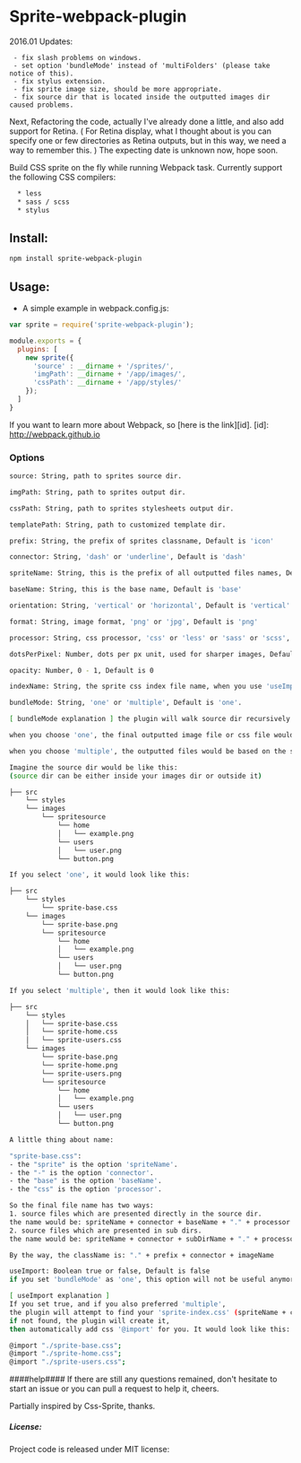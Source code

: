 # Sprite-webpack-plugin

2016.01 Updates:
```
 - fix slash problems on windows.
 - set option 'bundleMode' instead of 'multiFolders' (please take notice of this).
 - fix stylus extension.
 - fix sprite image size, should be more appropriate.
 - fix source dir that is located inside the outputted images dir caused problems.
```

Next, Refactoring the code, actually I've already done a little, and also add support for Retina.
( For Retina display, what I thought about is you can specify one or few directories as Retina outputs, but in this way, we need a way to remember this. )
The expecting date is unknown now, hope soon.

Build CSS sprite on the fly while running Webpack task.
Currently support the following CSS compilers:
```bash
  * less
  * sass / scss
  * stylus
```

## Install:

```bash
npm install sprite-webpack-plugin
```

## Usage:

- A simple example in webpack.config.js:

```javascript
var sprite = require('sprite-webpack-plugin');

module.exports = {
  plugins: [
    new sprite({
      'source' : __dirname + '/sprites/',
      'imgPath': __dirname + '/app/images/',
      'cssPath': __dirname + '/app/styles/'
    });
  ]
}
```

If you want to learn more about Webpack, so [here is the link][id].
[id]: http://webpack.github.io

### Options ###
```bash
source: String, path to sprites source dir.

imgPath: String, path to sprites output dir.

cssPath: String, path to sprites stylesheets output dir.

templatePath: String, path to customized template dir.

prefix: String, the prefix of sprites classname, Default is 'icon'

connector: String, 'dash' or 'underline', Default is 'dash'

spriteName: String, this is the prefix of all outputted files names, Default is 'sprite'

baseName: String, this is the base name, Default is 'base'

orientation: String, 'vertical' or 'horizontal', Default is 'vertical'

format: String, image format, 'png' or 'jpg', Default is 'png'

processor: String, css processor, 'css' or 'less' or 'sass' or 'scss', Default is 'css'

dotsPerPixel: Number, dots per px unit, used for sharper images, Default is 1

opacity: Number, 0 - 1, Default is 0

indexName: String, the sprite css index file name, when you use 'useImport' option

bundleMode: String, 'one' or 'multiple', Default is 'one'.

[ bundleMode explanation ] the plugin will walk source dir recursively.

when you choose 'one', the final outputted image file or css file would be bundled as single one file.

when you choose 'multiple', the outputted files would be based on the structure of the source dir.

Imagine the source dir would be like this:
(source dir can be either inside your images dir or outside it)

├── src
    └── styles
    └── images
        └── spritesource
            └── home
            │   └── example.png
            └── users
            │   └── user.png
            └── button.png

If you select 'one', it would look like this:

├── src
    └── styles
        └── sprite-base.css
    └── images
        └── sprite-base.png
        └── spritesource
            └── home
            │   └── example.png
            └── users
            │   └── user.png
            └── button.png

If you select 'multiple', then it would look like this:

├── src
    └── styles
    │   └── sprite-base.css
    │   └── sprite-home.css
    │   └── sprite-users.css
    └── images
        └── sprite-base.png
        └── sprite-home.png
        └── sprite-users.png
        └── spritesource
            └── home
            │   └── example.png
            └── users
            │   └── user.png
            └── button.png

A little thing about name:

"sprite-base.css":
- the "sprite" is the option 'spriteName'.
- the "-" is the option 'connector'.
- the "base" is the option 'baseName'.
- the "css" is the option 'processor'.

So the final file name has two ways:
1. source files which are presented directly in the source dir.
the name would be: spriteName + connector + baseName + "." + processor
2. source files which are presented in sub dirs.
the name would be: spriteName + connector + subDirName + "." + processor

By the way, the className is: "." + prefix + connector + imageName

useImport: Boolean true or false, Default is false
if you set 'bundleMode' as 'one', this option will not be useful anymore.

[ useImport explanation ]
If you set true, and if you also preferred 'multiple',
the plugin will attempt to find your 'sprite-index.css' (spriteName + connector + indexName + "." + proccesor),
if not found, the plugin will create it,
then automatically add css '@import' for you. It would look like this:

@import "./sprite-base.css";
@import "./sprite-home.css";
@import "./sprite-users.css";

```


####help####
If there are still any questions remained, don't hesitate to start an issue or you can pull a request to help it, cheers.

Partially inspired by Css-Sprite, thanks.

##### License:
Project code is released under MIT license:

